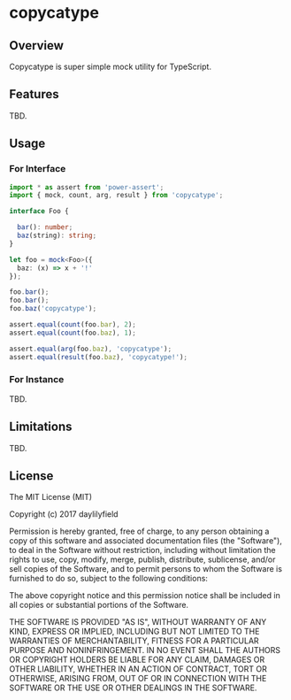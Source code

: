 copycatype
==========

Overview
--------

Copycatype is super simple mock utility for TypeScript.

Features
--------

TBD.

Usage
-----

### For Interface

```typescript
import * as assert from 'power-assert';
import { mock, count, arg, result } from 'copycatype';

interface Foo {

  bar(): number;
  baz(string): string;
}

let foo = mock<Foo>({
  baz: (x) => x + '!'
});

foo.bar();
foo.bar();
foo.baz('copycatype');

assert.equal(count(foo.bar), 2);
assert.equal(count(foo.baz), 1);

assert.equal(arg(foo.baz), 'copycatype');
assert.equal(result(foo.baz), 'copycatype!');
```

### For Instance

TBD.

Limitations
-----------

TBD.

License
-------

The MIT License (MIT)

Copyright (c) 2017 daylilyfield

Permission is hereby granted, free of charge, to any person obtaining a copy of
this software and associated documentation files (the "Software"), to deal in
the Software without restriction, including without limitation the rights to
use, copy, modify, merge, publish, distribute, sublicense, and/or sell copies of
the Software, and to permit persons to whom the Software is furnished to do so,
subject to the following conditions:

The above copyright notice and this permission notice shall be included in all
copies or substantial portions of the Software.

THE SOFTWARE IS PROVIDED "AS IS", WITHOUT WARRANTY OF ANY KIND, EXPRESS OR
IMPLIED, INCLUDING BUT NOT LIMITED TO THE WARRANTIES OF MERCHANTABILITY, FITNESS
FOR A PARTICULAR PURPOSE AND NONINFRINGEMENT. IN NO EVENT SHALL THE AUTHORS OR
COPYRIGHT HOLDERS BE LIABLE FOR ANY CLAIM, DAMAGES OR OTHER LIABILITY, WHETHER
IN AN ACTION OF CONTRACT, TORT OR OTHERWISE, ARISING FROM, OUT OF OR IN
CONNECTION WITH THE SOFTWARE OR THE USE OR OTHER DEALINGS IN THE SOFTWARE.

